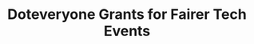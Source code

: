 ---
title: "Doteveryone Grants for Fairer Tech Events"
link: https://medium.com/doteveryone/500-grants-for-fairer-tech-events-dc7a3b5f6e78
logo: "doteveryone.png"

events:                      # List of events sponsored
  - "19-cardiff"

# Sponsorship amount/resource for each event
19-cardiff: "£500 Grant for Fairer Tech Events"
---